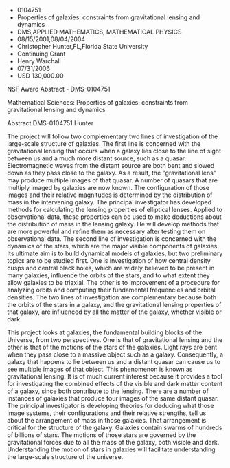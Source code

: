 
* 0104751
* Properties of galaxies: constraints from gravitational lensing and dynamics
* DMS,APPLIED MATHEMATICS, MATHEMATICAL PHYSICS
* 08/15/2001,08/04/2004
* Christopher Hunter,FL,Florida State University
* Continuing Grant
* Henry Warchall
* 07/31/2006
* USD 130,000.00

NSF Award Abstract - DMS-0104751

Mathematical Sciences: Properties of galaxies: constraints from gravitational
lensing and dynamics

Abstract DMS-0104751 Hunter

The project will follow two complementary two lines of investigation of the
large-scale structure of galaxies. The first line is concerned with the
gravitational lensing that occurs when a galaxy lies close to the line of sight
between us and a much more distant source, such as a quasar. Electromagnetic
waves from the distant source are both bent and slowed down as they pass close
to the galaxy. As a result, the "gravitational lens" may produce multiple images
of that quasar. A number of quasars that are multiply imaged by galaxies are now
known. The configuration of those images and their relative magnitudes is
determined by the distribution of mass in the intervening galaxy. The principal
investigator has developed methods for calculating the lensing properties of
elliptical lenses. Applied to observational data, these properties can be used
to make deductions about the distribution of mass in the lensing galaxy. He will
develop methods that are more powerful and refine them as necessary after
testing them on observational data. The second line of investigation is
concerned with the dynamics of the stars, which are the major visible components
of galaxies. Its ultimate aim is to build dynamical models of galaxies, but two
preliminary topics are to be studied first. One is investigation of how central
density cusps and central black holes, which are widely believed to be present
in many galaxies, influence the orbits of the stars, and to what extent they
allow galaxies to be triaxial. The other is to improvement of a procedure for
analyzing orbits and computing their fundamental frequencies and orbital
densities. The two lines of investigation are complementary because both the
orbits of the stars in a galaxy, and the gravitational lensing properties of
that galaxy, are influenced by all the matter of the galaxy, whether visible or
dark.

This project looks at galaxies, the fundamental building blocks of the Universe,
from two perspectives. One is that of gravitational lensing and the other is
that of the motions of the stars of the galaxies. Light rays are bent when they
pass close to a massive object such as a galaxy. Consequently, a galaxy that
happens to lie between us and a distant quasar can cause us to see multiple
images of that object. This phenomenon is known as gravitational lensing. It is
of much current interest because it provides a tool for investigating the
combined effects of the visible and dark matter content of a galaxy, since both
contribute to the lensing. There are a number of instances of galaxies that
produce four images of the same distant quasar. The principal investigator is
developing theories for deducing what those image systems, their configurations
and their relative strengths, tell us about the arrangement of mass in those
galaxies. That arrangement is critical for the structure of the galaxy. Galaxies
contain swarms of hundreds of billions of stars. The motions of those stars are
governed by the gravitational forces due to all the mass of the galaxy, both
visible and dark. Understanding the motion of stars in galaxies will facilitate
understanding the large-scale structure of the universe.
